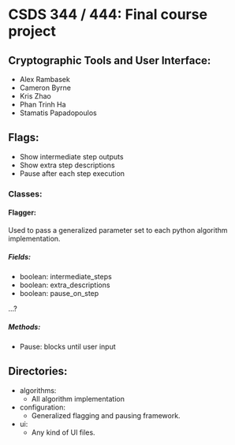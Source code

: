 # CSDS 344 / 444: Final course project

## Cryptographic Tools and User Interface:

- Alex Rambasek
- Cameron Byrne
- Kris Zhao
- Phan Trinh Ha
- Stamatis Papadopoulos

## Flags:

- Show intermediate step outputs
- Show extra step descriptions
- Pause after each step execution

### Classes:

#### Flagger:

Used to pass a generalized parameter set to each python algorithm implementation. 

##### Fields:

- boolean: intermediate_steps
- boolean: extra_descriptions
- boolean: pause_on_step

...?

##### Methods:
- Pause: blocks until user input

## Directories:
- algorithms:
  - All algorithm implementation
- configuration:
  - Generalized flagging and pausing framework.
- ui:
  - Any kind of UI files.